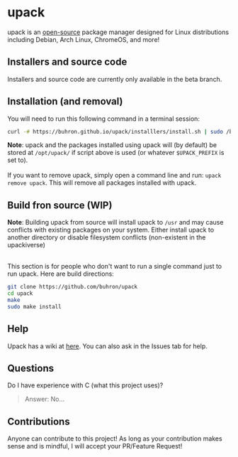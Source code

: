 # upack
upack is an [open-source](https://github.com/buhron/upack/#) package manager designed for Linux distributions including Debian, Arch Linux, ChromeOS, and more!
## Installers and source code          
Installers and source code are currently only available in the beta branch.
## Installation (and removal)
You will need to run this following command in a terminal session:

```bash
curl -# https://buhron.github.io/upack/installlers/install.sh | sudo /bin/bash
```

**Note**: upack and the packages installed using upack will (by default) be stored at `/opt/upack/` if script above is used (or whatever `$UPACK_PREFIX` is set to).
<br/><br>
​​
If you want to remove upack, simply open a command line and run: `upack remove upack`. This will remove all packages installed with upack.
## Build fron source (WIP)
**Note**: Building upack from source will install upack to `/usr` and may cause conflicts with existing packages on your system. Either install upack to another directory or disable filesystem conflicts (non-existent in the upackiverse)
<br/><br>

This section is for people who don't want to run a single command just to run upack. Here are build directions:
```sh
git clone https://github.com/buhron/upack
cd upack
make
sudo make install
```
## Help
Upack has a wiki at [here](https://github.com/buhron/upack/wiki). You can also ask in the Issues tab for help.<br>
## Questions
Do I have experience with C (what this project uses)?
> Answer: No...
## Contributions
Anyone can contribute to this project! As long as your contribution makes sense and is mindful, I will accept your PR/Feature Request!
